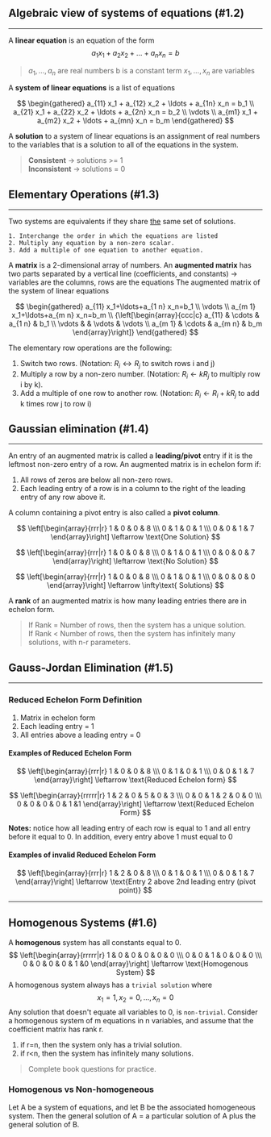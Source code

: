 ## Algebraic view of systems of equations (#1.2)
----

A **linear equation** is an equation of the form 
$$a_{1}x_1+a_{2}x_{2}+...+a_{n}x_{n}=b$$
> $a_{1},...,a_{n}$ are real numbers
> b is a constant term
> $x_{1},...,x_{n}$ are variables

A **system of linear equations** is a list of equations

$$
\begin{gathered}
a_{11} x_1 + a_{12} x_2 + \ldots + a_{1n} x_n = b_1 \\
a_{21} x_1 + a_{22} x_2 + \ldots + a_{2n} x_n = b_2 \\
\vdots \\
a_{m1} x_1 + a_{m2} x_2 + \ldots + a_{mn} x_n = b_m
\end{gathered}
$$

A **solution** to a system of linear equations is an assignment of real numbers to the variables that is a solution to all of the equations in the system.
> **Consistent** $\rightarrow$ solutions >= 1<br>
> **Inconsistent** $\rightarrow$ solutions = 0

## Elementary Operations  (#1.3)
---
Two systems are equivalents if they share <u>the</u> same set of solutions. 
``` ElementaryOperations
1. Interchange the order in which the equations are listed
2. Multiply any equation by a non-zero scalar.
3. Add a multiple of one equation to another equation.
```

A **matrix** is a 2-dimensional array of numbers. An **augmented matrix** has two parts separated by a vertical line (coefficients, and constants) $\rightarrow$ variables are the columns, rows are the equations
The augmented matrix of the system of linear equations

$$
\begin{gathered}
a_{11} x_1+\ldots+a_{1 n} x_n=b_1 \\
\vdots \\
a_{m 1} x_1+\ldots+a_{m n} x_n=b_m \\
{\left[\begin{array}{ccc|c}
a_{11} & \cdots & a_{1 n} & b_1 \\
\vdots & & \vdots & \vdots \\
a_{m 1} & \cdots & a_{m n} & b_m
\end{array}\right]}
\end{gathered}
$$

The elementary row operations are the following:
1. Switch two rows. (Notation: $R_{i} \leftrightarrow R_{j}$ to switch rows i and j)
2. Multiply a row by a non-zero number. (Notation: $R_{i}\leftarrow kR_{j}$ to multiply row i by k).
3. Add a multiple of one row to another row. (Notation: $R_{i}\leftarrow R_{i}+kR_{j}$ to add k times row j to row i)

## Gaussian elimination (#1.4)
---
An entry of an augmented matrix is called a **leading/pivot** entry if it is the leftmost non-zero entry of a row. An augmented matrix is in echelon form if:
1. All rows of zeros are below all non-zero rows.
2. Each leading entry of a row is in a column to the right of the leading entry of any row above it.

A column containing a pivot entry is also called a **pivot column**.

$$
\left[\begin{array}{rrr|r} 1 & 0 & 0 & 8 \\\ 0 & 1 & 0 & 1 \\\ 0 & 0 & 1 & 7 \end{array}\right] \leftarrow \text{One Solution}
$$

$$
\left[\begin{array}{rrr|r} 1 & 0 & 0 & 8 \\\ 0 & 1 & 0 & 1 \\\ 0 & 0 & 0 & 7 \end{array}\right] \leftarrow \text{No Solution}
$$

$$
\left[\begin{array}{rrr|r} 1 & 0 & 0 & 8 \\\ 0 & 1 & 0 & 1 \\\ 0 & 0 & 0 & 0 \end{array}\right] \leftarrow \infty\text{ Solutions}
$$

A **rank** of an augmented matrix is how many leading entries there are in echelon form.
> If Rank = Number of rows, then the system has a unique solution.<br>
> If Rank < Number of rows, then the system has infinitely many solutions, with n-r parameters.

## Gauss-Jordan Elimination (#1.5)
---

### Reduced Echelon Form Definition
1. Matrix in echelon form 
2. Each leading entry = 1
3. All entries above a leading entry = 0

#### Examples of Reduced Echelon Form

$$
\left[\begin{array}{rrr|r} 1 & 0 & 0 & 8 \\\ 0 & 1 & 0 & 1 \\\ 0 & 0 & 1 & 7 \end{array}\right] \leftarrow \text{Reduced Echelon form}
$$

$$
\left[\begin{array}{rrrrr|r} 1 & 2 & 0 & 5 & 0 & 3 \\\ 0 & 0 & 1 & 2 & 0 & 0 \\\ 0 & 0 & 0 & 0 & 1 &1 \end{array}\right] \leftarrow \text{Reduced Echelon Form}
$$

**Notes:** notice how all leading entry of each row is equal to 1 and all entry before it equal to 0. In addition, every entry above 1 must equal to 0

#### Examples of invalid Reduced Echelon Form

$$
\left[\begin{array}{rrr|r} 1 & 2 & 0 & 8 \\\ 0 & 1 & 0 & 1 \\\ 0 & 0 & 1 & 7 \end{array}\right] \leftarrow \text{Entry 2 above 2nd leading entry (pivot point)}
$$


---
## Homogenous Systems (#1.6)

A **homogenous** system has all constants equal to 0.
$$
\left[\begin{array}{rrrrr|r} 1 & 0 & 0 & 0 & 0 & 0 \\\ 0 & 0 & 1 & 0 & 0 & 0 \\\ 0 & 0 & 0 & 0 & 1 &0 \end{array}\right] \leftarrow \text{Homogenous System}
$$
A homogenous system always has a `trivial solution` where 
$$
x_{1} = 1, x_{2}=0,...,x_{n}=0
$$
Any solution that doesn't equate all variables to 0, is `non-trivial`.
Consider a homogenous system of m equations in n variables, and assume that the coefficient matrix has rank r.
1. if r=n, then the system only has a trivial solution.
2. if r<n, then the system has infinitely many solutions.

> Complete book questions for practice.

### Homogenous vs Non-homogeneous
Let A be a system of equations, and let B be the associated homogeneous system. Then the general solution of A = a particular solution of A plus the general solution of B.
